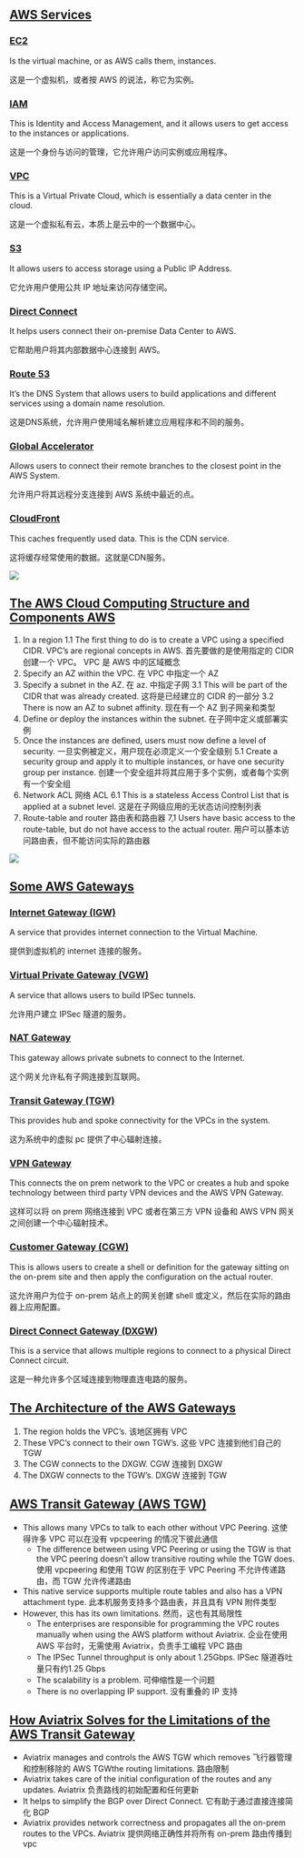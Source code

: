 ## [AWS Services ](https://community.aviatrix.com/t/h7hxphg/aws-networking-and-security-101#aws-services)

### [EC2](https://community.aviatrix.com/t/h7hxphg/aws-networking-and-security-101#ec2)

Is the virtual machine, or as AWS calls them, instances.

这是一个虚拟机，或者按 AWS 的说法，称它为实例。

### [IAM](https://community.aviatrix.com/t/h7hxphg/aws-networking-and-security-101#iam)

This is Identity and Access Management, and it allows users to get access to the instances or applications.

这是一个身份与访问的管理，它允许用户访问实例或应用程序。

### [VPC](https://community.aviatrix.com/t/h7hxphg/aws-networking-and-security-101#vpc)

This is a Virtual Private Cloud, which is essentially a data center in the cloud.

这是一个虚拟私有云，本质上是云中的一个数据中心。

### [S3](https://community.aviatrix.com/t/h7hxphg/aws-networking-and-security-101#s3)

It allows users to access storage using a Public IP Address.

它允许用户使用公共 IP 地址来访问存储空间。

### [Direct Connect](https://community.aviatrix.com/t/h7hxphg/aws-networking-and-security-101#direct-connect)

It helps users connect their on-premise Data Center to AWS.

它帮助用户将其内部数据中心连接到 AWS。

### [Route 53](https://community.aviatrix.com/t/h7hxphg/aws-networking-and-security-101#route-53)

It’s the DNS System that allows users to build applications and different services using a domain name resolution.

这是DNS系统，允许用户使用域名解析建立应用程序和不同的服务。

### [Global Accelerator ](https://community.aviatrix.com/t/h7hxphg/aws-networking-and-security-101#global-accelerator)

Allows users to connect their remote branches to the closest point in the AWS System.

允许用户将其远程分支连接到 AWS 系统中最近的点。

### [CloudFront](https://community.aviatrix.com/t/h7hxphg/aws-networking-and-security-101#cloudfront)

This caches frequently used data. This is the CDN service.

这将缓存经常使用的数据。这就是CDN服务。

![](https://s3-us-west-2.amazonaws.com/media.forumbee.com/i/b1c2ebd7-1425-4506-876f-32d474e7759a/h/547.png)

## [The AWS Cloud Computing  Structure and Components AWS](https://community.aviatrix.com/t/h7hxphg/aws-networking-and-security-101#the-aws-cloud-computing-structure-and-components)

1.  In a region
  1.1 The first thing to do is to create a VPC using a specified CIDR. VPC’s are regional concepts in AWS. 
    首先要做的是使用指定的 CIDR 创建一个 VPC。 VPC 是 AWS 中的区域概念
2.  Specify an AZ within the VPC. 在 VPC 中指定一个 AZ
3.  Specify a subnet in the AZ.  在 az. 中指定子网
    3.1  This will be part of the CIDR that was already created. 这将是已经建立的 CIDR 的一部分
    3.2 There is now an AZ to subnet affinity. 现在有一个 AZ 到子网亲和类型
4.  Define or deploy the instances within the subnet. 在子网中定义或部署实例
5.  Once the instances are defined, users must now define a level of security.  一旦实例被定义，用户现在必须定义一个安全级别
    5.1  Create a security group and apply it to multiple instances, or have one security group per instance. 创建一个安全组并将其应用于多个实例，或者每个实例有一个安全组
6.  Network ACL  网络 ACL
    6.1  This is a stateless Access Control List that is applied at a subnet level. 这是在子网级应用的无状态访问控制列表
7.  Route-table and router  路由表和路由器
    7,1  Users have basic access to the route-table, but do not have access to the actual router. 用户可以基本访问路由表，但不能访问实际的路由器

![](https://s3-us-west-2.amazonaws.com/media.forumbee.com/i/228f1fc9-ae1f-4e88-9b91-c76f0d759a9d/h/547.png)

## [Some AWS Gateways](https://community.aviatrix.com/t/h7hxphg/aws-networking-and-security-101#some-aws-gateways)

### [Internet Gateway (IGW)](https://community.aviatrix.com/t/h7hxphg/aws-networking-and-security-101#internet-gateway-igw)

A service that provides internet connection to the Virtual Machine.

提供到虚拟机的 internet 连接的服务。

### [Virtual Private Gateway (VGW)](https://community.aviatrix.com/t/h7hxphg/aws-networking-and-security-101#virtual-private-gateway-vgw)

A service that allows users to build IPSec tunnels.

允许用户建立 IPSec 隧道的服务。

### [NAT Gateway](https://community.aviatrix.com/t/h7hxphg/aws-networking-and-security-101#nat-gateway)

This gateway allows private subnets to connect to the Internet.

这个网关允许私有子网连接到互联网。

### [Transit Gateway (TGW) ](https://community.aviatrix.com/t/h7hxphg/aws-networking-and-security-101#transit-gateway-tgw)

This provides hub and spoke connectivity for the VPCs in the  system.

这为系统中的虚拟 pc 提供了中心辐射连接。

### [VPN Gateway](https://community.aviatrix.com/t/h7hxphg/aws-networking-and-security-101#vpn-gateway)

This connects the on prem network to the VPC or creates a hub and spoke technology between third party VPN devices and the AWS VPN Gateway.

这样可以将 on prem 网络连接到 VPC 或者在第三方 VPN 设备和 AWS VPN 网关之间创建一个中心辐射技术。

### [Customer Gateway (CGW)](https://community.aviatrix.com/t/h7hxphg/aws-networking-and-security-101#customer-gateway-cgw)

This is allows users to create a shell or definition for the gateway sitting on the on-prem site and then apply the configuration on the actual router.

这允许用户为位于 on-prem 站点上的网关创建 shell 或定义，然后在实际的路由器上应用配置。

### [Direct Connect Gateway (DXGW)](https://community.aviatrix.com/t/h7hxphg/aws-networking-and-security-101#direct-connect-gateway-dxgw)

This is a service that allows multiple regions to connect to a physical Direct Connect circuit.

这是一种允许多个区域连接到物理直连电路的服务。

## [The Architecture of the AWS Gateways](https://community.aviatrix.com/t/h7hxphg/aws-networking-and-security-101#the-architecture-of-the-aws-gateways)

1.  The region holds the VPC’s. 该地区拥有 VPC
2.  These VPC’s connect to their own TGW’s. 这些 VPC 连接到他们自己的 TGW
3.  The CGW connects to the DXGW. CGW 连接到 DXGW
4.  The DXGW connects to the TGW’s. DXGW 连接到 TGW

## [AWS Transit Gateway (AWS TGW)](https://community.aviatrix.com/t/h7hxphg/aws-networking-and-security-101#aws-transitgateway-aws-tgw)

-   This allows many VPCs to talk to each other without VPC Peering.  这使得许多 VPC 可以在没有 vpcpeering 的情况下彼此通信
    -   The difference between using VPC Peering or using the TGW is that the VPC peering doesn’t allow transitive routing while the TGW does. 使用 vpcpeering 和使用 TGW 的区别在于 VPC Peering 不允许传递路由，而 TGW 允许传递路由
-   This native service supports multiple  route tables and also has a VPN attachment type. 此本机服务支持多个路由表，并且具有 VPN 附件类型
-   However, this has its own limitations.  然而，这也有其局限性
    -   The enterprises are responsible for programming the VPC routes manually when using the AWS platform without Aviatrix. 企业在使用 AWS 平台时，无需使用 Aviatrix，负责手工编程 VPC 路由
    -   The IPSec Tunnel throughput is only about 1.25Gbps. IPSec 隧道吞吐量只有约1.25 Gbps
    -   The scalability is a problem. 可伸缩性是一个问题
    -   There is no overlapping IP support. 没有重叠的 IP 支持

## [How Aviatrix Solves for the Limitations of the AWS Transit Gateway](https://community.aviatrix.com/t/h7hxphg/aws-networking-and-security-101#how-aviatrix-solves-for-the-limitations-of-the-aws-transit-gateway)

-   Aviatrix manages and controls the AWS TGW which removes  飞行器管理和控制移除的 AWS TGWthe routing limitations. 路由限制
-   Aviatrix takes care of the initial configuration of the routes and any updates. Aviatrix 负责路线的初始配置和任何更新
-   It helps to simplify the BGP over Direct Connect. 它有助于通过直接连接简化 BGP
-   Aviatrix provides network correctness and propagates all the on-prem routes to the VPCs. Aviatrix 提供网络正确性并将所有 on-prem 路由传播到 vpc
